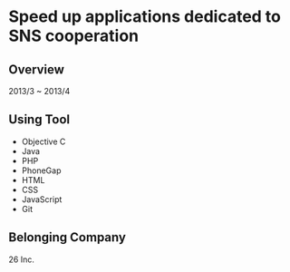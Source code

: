 # Speed up applications dedicated to SNS cooperation

## Overview

2013/3 ~ 2013/4

## Using Tool

- Objective C
- Java
- PHP
- PhoneGap
- HTML
- CSS
- JavaScript
- Git

## Belonging Company

26 Inc.
